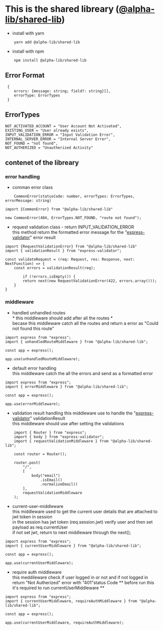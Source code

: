 # This is the shared libreary ([@alpha-lib/shared-lib](https://www.npmjs.com/package/@alpha-lib/shared-lib))

- install with yarn
```
    yarn add @alpha-lib/shared-lib
```

- install with npm
```
    npm install @alpha-lib/shared-lib
```

## Error Format

```
 {
    errors: {message: string; field?: string}[],
    errorType: ErrorTypes
 }
```


## ErrorTypes

```
NOT_ACTIVATED_ACCOUNT = "User Account Not Activated",
EXISTING_USER = "User already exists",
INPUT_VALIDATION_ERROR = "Input Validation Error",
INTERNAL_SERVER_ERROR = "Internal Server Error",
NOT_FOUND = "not found",
NOT_AUTHERIZED = "Unautherized Activity"
```

## contenet of the libreary

### error handling
- comman error class 
```
    CommonError(statusCode: number, errorTypes: ErrorTypes, errorMessage: string)
```
```
import {CommonError} from "@alpha-lib/shared-lib"

new CommonError(404, ErrorTypes.NOT_FOUND, "route not found");
```
- request validation class - return  INPUT_VALIDATION_ERROR\
this method return the formatted error message for the "[express-validator](https://express-validator.github.io/docs/)" error result
```
import {RequestValidationError} from "@alpha-lib/shared-lib"
import { validationResult } from "express-validator";

const validateRequest = (req: Request, res: Response, next: NextFunction) => {
    const errors = validationResult(req);

        if (!errors.isEmpty()) {
        return next(new RequestValidationError(422, errors.array()));
    }
}
```

### middleware
- handled unhandled routes \
\* this middleware should add after all the routes \* \
becase this middleware catch all the routes and return a error as "Could not found this route"
```
import express from "express";
import { unhandledRouteMiddleware } from "@alpha-lib/shared-lib";

const app = express();

app.use(unhandledRouteMiddleware);
```
- default error handling \
this middleware catch the all the errors and send as a formatted error
```
import express from "express";
import { errorMiddleware } from "@alpha-lib/shared-lib";

const app = express();

app.use(errorMiddleware);
```
- validation result handling
    this middleware use to handle the "[express-validator](https://express-validator.github.io/docs/)" validationResult \
    this middleware should use after setting the validations

```
    import { Router } from "express";
    import { body } from "express-validator";
    import { requestValidationMiddleware } from "@alpha-lib/shared-lib";

    const router = Router();

    router.post(
        "/", 
        [
            body("email")
                .isEmail()
                .normalizeEmail()
        ],
        requestValidationMiddleware
    );
```

- current-user-middleware \
this middleware used to get the current user details that are attached to jwt token in session \
in the session has jwt token (req.session.jwt) verify user and then set payload as req.currentUser\
if not set jwt, return to next middleware through the next();
```
import express from "express";
import { currentUserMiddleware } from "@alpha-lib/shared-lib";

const app = express();

app.use(currentUserMiddleware);
```
- require auth middleware \
this meddileware check if user logged in or not and if not logged in return "Not Autherized" error with "401"status Code
** before run this it's required to run currentUserMiddleware **
```
import express from "express";
import { currentUserMiddleware, requireAuthMiddleware } from "@alpha-lib/shared-lib";

const app = express();

app.use(currentUserMiddleware, requireAuthMiddleware);
```